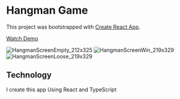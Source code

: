 # Hangman Game

This project was bootstrapped with [Create React App](https://github.com/facebook/create-react-app).

[Watch Demo](https://mrdaniel123.github.io/Hangman-React-TS/)

![HangmanScreenEmpty_212x325](https://user-images.githubusercontent.com/64327692/196377345-e3b745c9-105e-4350-b6ec-dff1bf041c72.jpeg) ![HangmanScreenWin_219x329](https://user-images.githubusercontent.com/64327692/196375793-704e3f6a-59e8-4223-b47f-7b6ca0d7f871.jpeg) ![HangmanScreenLoose_219x329](https://user-images.githubusercontent.com/64327692/196375815-58a39e82-959b-4e54-80f8-91c3777e9628.jpeg)

## Technology

I create this app Using React and TypeScript
